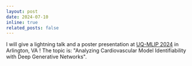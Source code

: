 ```yaml
---
layout: post
date: 2024-07-10 
inline: true
related_posts: false
---
```


I will give a lightning talk and a poster presentation at [UQ-MLIP 2024](https://uq-mlip2.usacm.org/home) in Arlington, VA ! The topic is: "Analyzing Cardiovascular Model Identifiability with Deep Generative Networks".
